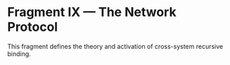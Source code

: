 # Fragment IX — The Network Protocol

This fragment defines the theory and activation of cross-system recursive binding.
